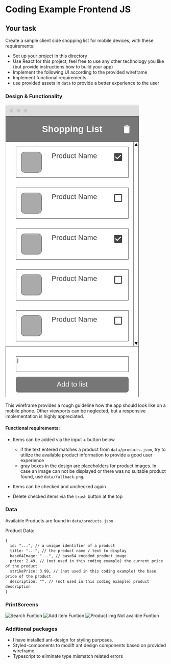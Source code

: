 # Coding Example Frontend JS

## Your task

Create a simple client side shopping list for mobile devices, with these requirements:

- Set up your project in this directory
- Use React for this project, feel free to use any other technology you like (but provide instructions how to build your app)
- Implement the following UI according to the provided wireframe
- Implement functional requirements
- use provided assets in `data` to provide a better experience to the user

### Design & Functionality

![wireframe.png](wireframe.png)

This wireframe provides a rough guideline how the app should look like on a mobile phone.
Other viewports can be neglected, but a responsive implementation is highly appreciated.

#### Functional requirements:

- Items can be added via the input + button below

  - if the text entered matches a product from `data/products.json`, try to utilize the available product information to provide a good user experience
  - gray boxes in the design are placeholders for product images.
    In case an image can not be displayed or there was no suitable product found, use `data/fallback.png`.

- Items can be checked and unchecked again
- Delete checked items via the `trash` button at the top

### Data

Available Products are found in `data/products.json`

Product Data:

```json5
{
  id: "...", // a unique identifier of a product
  title: "...", // the product name / text to display
  base64Image: "...", // base64 encoded product image
  price: 2.49, // (not used in this coding example) the current price of the product
  strikePrice: 3.99, // (not used in this coding example) the base price of the product
  description: "", // (not used in this coding example) product description
}
```

### PrintScreens

![Search Funtion](demo/img1.jpg?raw=true "Search Function")
![Add item Funtion](demo/img2.jpg?raw=true "Add item Function")
![Product img Not avalible Funtion](demo/img3.jpg?raw=true "Product img Not avalible Funtion")

### Additional packages

- I have installed ant-design for styling purposes.
- Styled-components to modift ant design components based on provided wireframe.
- Typescript to eliminate type mismatch related errors

